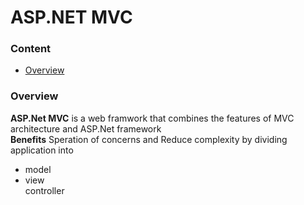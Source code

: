 <h1>ASP.NET MVC</h1>
	<h3>Content</h3>
	<ul>
		<li><a href="#overview">Overview</a></li>
	</ul>
	<h3 id="overview">Overview</h3>
	<div>
		<div>
			<b>ASP.Net MVC</b> is a web framwork that combines the features of MVC architecture and ASP.Net framework 
		</div>
		<div>
			<b>Benefits</b> Speration of concerns and Reduce complexity by dividing application into
			<ul>
				<li>
					model
				</li>
				<li>
					view
				</li>
				<li?\>
					controller
				</li>
			</ul>
		</div>
	</div>
